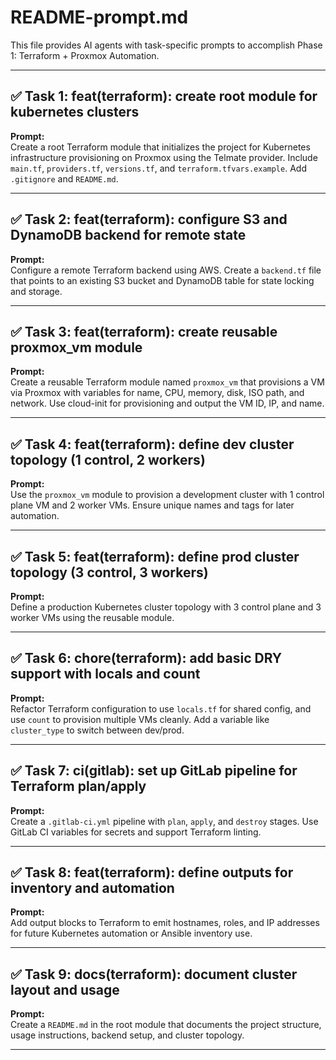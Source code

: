 # README-prompt.md

This file provides AI agents with task-specific prompts to accomplish Phase 1: Terraform + Proxmox Automation.

---

## ✅ Task 1: feat(terraform): create root module for kubernetes clusters

**Prompt:**  
Create a root Terraform module that initializes the project for Kubernetes infrastructure provisioning on Proxmox using the Telmate provider. Include `main.tf`, `providers.tf`, `versions.tf`, and `terraform.tfvars.example`. Add `.gitignore` and `README.md`.

---

## ✅ Task 2: feat(terraform): configure S3 and DynamoDB backend for remote state

**Prompt:**  
Configure a remote Terraform backend using AWS. Create a `backend.tf` file that points to an existing S3 bucket and DynamoDB table for state locking and storage.

---

## ✅ Task 3: feat(terraform): create reusable proxmox_vm module

**Prompt:**  
Create a reusable Terraform module named `proxmox_vm` that provisions a VM via Proxmox with variables for name, CPU, memory, disk, ISO path, and network. Use cloud-init for provisioning and output the VM ID, IP, and name.

---

## ✅ Task 4: feat(terraform): define dev cluster topology (1 control, 2 workers)

**Prompt:**  
Use the `proxmox_vm` module to provision a development cluster with 1 control plane VM and 2 worker VMs. Ensure unique names and tags for later automation.

---

## ✅ Task 5: feat(terraform): define prod cluster topology (3 control, 3 workers)

**Prompt:**  
Define a production Kubernetes cluster topology with 3 control plane and 3 worker VMs using the reusable module.

---

## ✅ Task 6: chore(terraform): add basic DRY support with locals and count

**Prompt:**  
Refactor Terraform configuration to use `locals.tf` for shared config, and use `count` to provision multiple VMs cleanly. Add a variable like `cluster_type` to switch between dev/prod.

---

## ✅ Task 7: ci(gitlab): set up GitLab pipeline for Terraform plan/apply

**Prompt:**  
Create a `.gitlab-ci.yml` pipeline with `plan`, `apply`, and `destroy` stages. Use GitLab CI variables for secrets and support Terraform linting.

---

## ✅ Task 8: feat(terraform): define outputs for inventory and automation

**Prompt:**  
Add output blocks to Terraform to emit hostnames, roles, and IP addresses for future Kubernetes automation or Ansible inventory use.

---

## ✅ Task 9: docs(terraform): document cluster layout and usage

**Prompt:**  
Create a `README.md` in the root module that documents the project structure, usage instructions, backend setup, and cluster topology.

---
